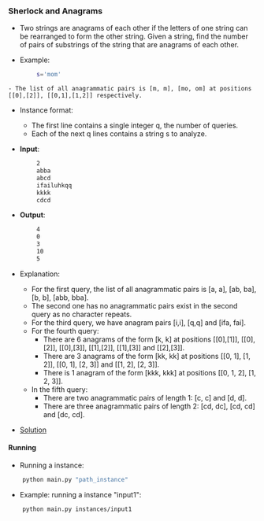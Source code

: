 ### Sherlock and Anagrams
- Two strings are anagrams of each other if the letters of one string can be rearranged to form the other string. Given a string, find the number of pairs of substrings of the string that are anagrams of each other.

- Example:
````bash
        s='mom'
````
    - The list of all anagrammatic pairs is [m, m], [mo, om] at positions [[0],[2]], [[0,1],[1,2]] respectively.

- Instance format:
    - The first line contains a single integer q, the number of queries.
    - Each of the next q lines contains a string s to analyze.

- **Input**:
````bash
        2
        abba
        abcd
        ifailuhkqq
        kkkk
        cdcd
````

- **Output**:
````bash
        4
        0
        3
        10
        5
````

- Explanation:
    - For the first query, the list of all anagrammatic pairs is [a, a], [ab, ba], [b, b], [abb, bba].
    - The second one has no anagrammatic pairs exist in the second query as no character repeats.
    - For the third query, we have anagram pairs [i,i], [q,q] and [ifa, fai].
    - For the fourth query: 
        - There are 6 anagrams of the form [k, k] at positions [[0],[1]], [[0],[2]], [[0],[3]], [[1],[2]], [[1],[3]] and [[2],[3]].
        - There are 3 anagrams of the form [kk, kk] at positions [[0, 1], [1, 2]], [[0, 1], [2, 3]] and [[1, 2], [2, 3]].
        - There is 1 anagram of the form [kkk, kkk] at positions [[0, 1, 2], [1, 2, 3]].
    - In the fifth query:
        - There are two anagrammatic pairs of length 1: [c, c] and [d, d].
        - There are three anagrammatic pairs of length 2: [cd, dc], [cd, cd] and [dc, cd].

- [Solution](main.py)

#### Running
- Running a instance:
````bash
    python main.py "path_instance"
````

- Example: running a instance "input1":
````bash
    python main.py instances/input1
````